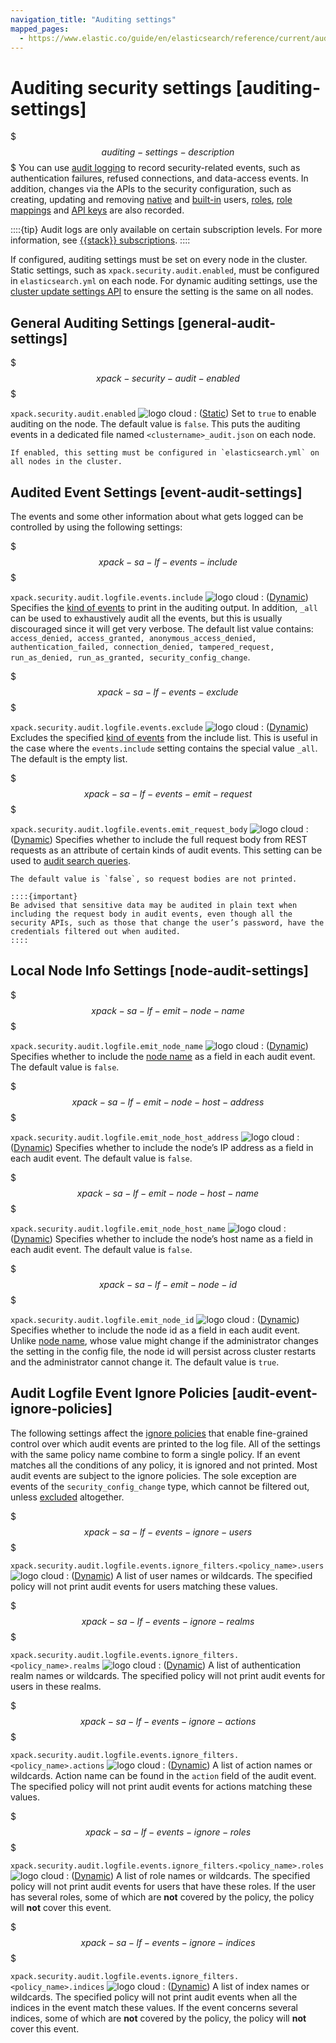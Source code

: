 ```yaml
---
navigation_title: "Auditing settings"
mapped_pages:
  - https://www.elastic.co/guide/en/elasticsearch/reference/current/auditing-settings.html
---
```


# Auditing security settings [auditing-settings]


$$$auditing-settings-description$$$
You can use [audit logging](docs-content://deploy-manage/monitor/logging-configuration/enabling-audit-logs.md) to record security-related events, such as authentication failures, refused connections, and data-access events. In addition, changes via the APIs to the security configuration, such as creating, updating and removing [native](docs-content://deploy-manage/users-roles/cluster-or-deployment-auth/native.md) and [built-in](docs-content://deploy-manage/users-roles/cluster-or-deployment-auth/built-in-users.md) users, [roles](https://www.elastic.co/docs/api/doc/elasticsearch/operation/operation-security-put-role), [role mappings](https://www.elastic.co/docs/api/doc/elasticsearch/operation/operation-security-put-role-mapping) and [API keys](https://www.elastic.co/docs/api/doc/elasticsearch/operation/operation-security-create-api-key) are also recorded.

::::{tip}
Audit logs are only available on certain subscription levels. For more information, see [{{stack}} subscriptions](https://www.elastic.co/subscriptions).
::::

If configured, auditing settings must be set on every node in the cluster. Static settings, such as `xpack.security.audit.enabled`, must be configured in `elasticsearch.yml` on each node. For dynamic auditing settings, use the [cluster update settings API](https://www.elastic.co/docs/api/doc/elasticsearch/operation/operation-cluster-put-settings) to ensure the setting is the same on all nodes.

## General Auditing Settings [general-audit-settings]

$$$xpack-security-audit-enabled$$$

`xpack.security.audit.enabled` ![logo cloud](https://doc-icons.s3.us-east-2.amazonaws.com/logo_cloud.svg "Supported on {{ess}}")
:   ([Static](docs-content://deploy-manage/deploy/self-managed/configure-elasticsearch.md#static-cluster-setting)) Set to `true` to enable auditing on the node. The default value is `false`. This puts the auditing events in a dedicated file named `<clustername>_audit.json` on each node.

    If enabled, this setting must be configured in `elasticsearch.yml` on all nodes in the cluster.



## Audited Event Settings [event-audit-settings]

The events and some other information about what gets logged can be controlled by using the following settings:

$$$xpack-sa-lf-events-include$$$

`xpack.security.audit.logfile.events.include` ![logo cloud](https://doc-icons.s3.us-east-2.amazonaws.com/logo_cloud.svg "Supported on {{ess}}")
:   ([Dynamic](docs-content://deploy-manage/deploy/self-managed/configure-elasticsearch.md#dynamic-cluster-setting)) Specifies the [kind of events](/reference/elasticsearch/elasticsearch-audit-events.md) to print in the auditing output. In addition, `_all` can be used to exhaustively audit all the events, but this is usually discouraged since it will get very verbose. The default list value contains: `access_denied, access_granted, anonymous_access_denied, authentication_failed, connection_denied, tampered_request, run_as_denied, run_as_granted, security_config_change`.

$$$xpack-sa-lf-events-exclude$$$

`xpack.security.audit.logfile.events.exclude` ![logo cloud](https://doc-icons.s3.us-east-2.amazonaws.com/logo_cloud.svg "Supported on {{ess}}")
:   ([Dynamic](docs-content://deploy-manage/deploy/self-managed/configure-elasticsearch.md#dynamic-cluster-setting)) Excludes the specified [kind of events](/reference/elasticsearch/elasticsearch-audit-events.md) from the include list. This is useful in the case where the `events.include` setting contains the special value `_all`. The default is the empty list.

$$$xpack-sa-lf-events-emit-request$$$

`xpack.security.audit.logfile.events.emit_request_body` ![logo cloud](https://doc-icons.s3.us-east-2.amazonaws.com/logo_cloud.svg "Supported on {{ess}}")
:   ([Dynamic](docs-content://deploy-manage/deploy/self-managed/configure-elasticsearch.md#dynamic-cluster-setting)) Specifies whether to include the full request body from REST requests as an attribute of certain kinds of audit events. This setting can be used to [audit search queries](docs-content://deploy-manage/monitor/logging-configuration/auditing-search-queries.md).

    The default value is `false`, so request bodies are not printed.

    ::::{important}
    Be advised that sensitive data may be audited in plain text when including the request body in audit events, even though all the security APIs, such as those that change the user’s password, have the credentials filtered out when audited.
    ::::



## Local Node Info Settings [node-audit-settings]

$$$xpack-sa-lf-emit-node-name$$$

`xpack.security.audit.logfile.emit_node_name` ![logo cloud](https://doc-icons.s3.us-east-2.amazonaws.com/logo_cloud.svg "Supported on {{ess}}")
:   ([Dynamic](docs-content://deploy-manage/deploy/self-managed/configure-elasticsearch.md#dynamic-cluster-setting)) Specifies whether to include the [node name](docs-content://deploy-manage/deploy/self-managed/important-settings-configuration.md#node-name) as a field in each audit event. The default value is `false`.

$$$xpack-sa-lf-emit-node-host-address$$$

`xpack.security.audit.logfile.emit_node_host_address` ![logo cloud](https://doc-icons.s3.us-east-2.amazonaws.com/logo_cloud.svg "Supported on {{ess}}")
:   ([Dynamic](docs-content://deploy-manage/deploy/self-managed/configure-elasticsearch.md#dynamic-cluster-setting)) Specifies whether to include the node’s IP address as a field in each audit event. The default value is `false`.

$$$xpack-sa-lf-emit-node-host-name$$$

`xpack.security.audit.logfile.emit_node_host_name` ![logo cloud](https://doc-icons.s3.us-east-2.amazonaws.com/logo_cloud.svg "Supported on {{ess}}")
:   ([Dynamic](docs-content://deploy-manage/deploy/self-managed/configure-elasticsearch.md#dynamic-cluster-setting)) Specifies whether to include the node’s host name as a field in each audit event. The default value is `false`.

$$$xpack-sa-lf-emit-node-id$$$

`xpack.security.audit.logfile.emit_node_id` ![logo cloud](https://doc-icons.s3.us-east-2.amazonaws.com/logo_cloud.svg "Supported on {{ess}}")
:   ([Dynamic](docs-content://deploy-manage/deploy/self-managed/configure-elasticsearch.md#dynamic-cluster-setting)) Specifies whether to include the node id as a field in each audit event. Unlike [node name](docs-content://deploy-manage/deploy/self-managed/important-settings-configuration.md#node-name), whose value might change if the administrator changes the setting in the config file, the node id will persist across cluster restarts and the administrator cannot change it. The default value is `true`.


## Audit Logfile Event Ignore Policies [audit-event-ignore-policies]

The following settings affect the [ignore policies](docs-content://deploy-manage/monitor/logging-configuration/logfile-audit-events-ignore-policies.md) that enable fine-grained control over which audit events are printed to the log file. All of the settings with the same policy name combine to form a single policy. If an event matches all the conditions of any policy, it is ignored and not printed. Most audit events are subject to the ignore policies. The sole exception are events of the `security_config_change` type, which cannot be filtered out, unless [excluded](#xpack-sa-lf-events-exclude) altogether.

$$$xpack-sa-lf-events-ignore-users$$$

`xpack.security.audit.logfile.events.ignore_filters.<policy_name>.users` ![logo cloud](https://doc-icons.s3.us-east-2.amazonaws.com/logo_cloud.svg "Supported on {{ess}}")
:   ([Dynamic](docs-content://deploy-manage/deploy/self-managed/configure-elasticsearch.md#dynamic-cluster-setting)) A list of user names or wildcards. The specified policy will not print audit events for users matching these values.

$$$xpack-sa-lf-events-ignore-realms$$$

`xpack.security.audit.logfile.events.ignore_filters.<policy_name>.realms` ![logo cloud](https://doc-icons.s3.us-east-2.amazonaws.com/logo_cloud.svg "Supported on {{ess}}")
:   ([Dynamic](docs-content://deploy-manage/deploy/self-managed/configure-elasticsearch.md#dynamic-cluster-setting)) A list of authentication realm names or wildcards. The specified policy will not print audit events for users in these realms.

$$$xpack-sa-lf-events-ignore-actions$$$

`xpack.security.audit.logfile.events.ignore_filters.<policy_name>.actions` ![logo cloud](https://doc-icons.s3.us-east-2.amazonaws.com/logo_cloud.svg "Supported on {{ess}}")
:   ([Dynamic](docs-content://deploy-manage/deploy/self-managed/configure-elasticsearch.md#dynamic-cluster-setting)) A list of action names or wildcards. Action name can be found in the `action` field of the audit event. The specified policy will not print audit events for actions matching these values.

$$$xpack-sa-lf-events-ignore-roles$$$

`xpack.security.audit.logfile.events.ignore_filters.<policy_name>.roles` ![logo cloud](https://doc-icons.s3.us-east-2.amazonaws.com/logo_cloud.svg "Supported on {{ess}}")
:   ([Dynamic](docs-content://deploy-manage/deploy/self-managed/configure-elasticsearch.md#dynamic-cluster-setting)) A list of role names or wildcards. The specified policy will not print audit events for users that have these roles. If the user has several roles, some of which are **not** covered by the policy, the policy will **not** cover this event.

$$$xpack-sa-lf-events-ignore-indices$$$

`xpack.security.audit.logfile.events.ignore_filters.<policy_name>.indices` ![logo cloud](https://doc-icons.s3.us-east-2.amazonaws.com/logo_cloud.svg "Supported on {{ess}}")
:   ([Dynamic](docs-content://deploy-manage/deploy/self-managed/configure-elasticsearch.md#dynamic-cluster-setting)) A list of index names or wildcards. The specified policy will not print audit events when all the indices in the event match these values. If the event concerns several indices, some of which are **not** covered by the policy, the policy will **not** cover this event.


